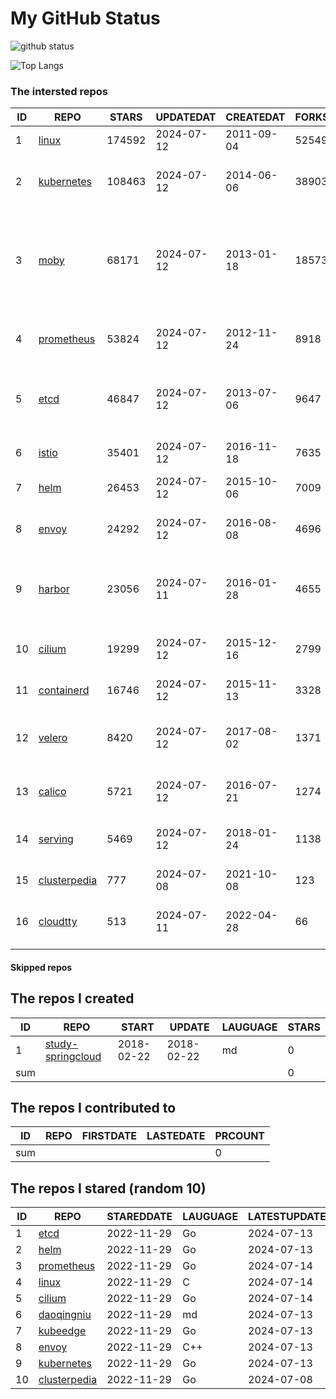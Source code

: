 # My GitHub Status

<img src="https://github-readme-stats-1.yihong0618.vercel.app/api?username=daoqingniu&show_icons=true&&&hide_title=true&count_private=true" alt="github status" />

![Top Langs](https://github-readme-stats-1.yihong0618.vercel.app/api/top-langs/?username=daoqingniu&layout=compact)

<!--START_SECTION:github_repos-->
### The intersted repos
| ID |                              REPO                               | STARS  | UPDATEDAT  | CREATEDAT  | FORKSCOUNT |                                                DESCRIPTIONS                                                |
|----|-----------------------------------------------------------------|--------|------------|------------|------------|------------------------------------------------------------------------------------------------------------|
|  1 | [linux](https://github.com/torvalds/linux)                      | 174592 | 2024-07-12 | 2011-09-04 |      52549 | Linux kernel source tree                                                                                   |
|  2 | [kubernetes](https://github.com/kubernetes/kubernetes)          | 108463 | 2024-07-12 | 2014-06-06 |      38903 | Production-Grade Container Scheduling and Management                                                       |
|  3 | [moby](https://github.com/moby/moby)                            |  68171 | 2024-07-12 | 2013-01-18 |      18573 | The Moby Project - a collaborative project for the container ecosystem to assemble container-based systems |
|  4 | [prometheus](https://github.com/prometheus/prometheus)          |  53824 | 2024-07-12 | 2012-11-24 |       8918 | The Prometheus monitoring system and time series database.                                                 |
|  5 | [etcd](https://github.com/etcd-io/etcd)                         |  46847 | 2024-07-12 | 2013-07-06 |       9647 | Distributed reliable key-value store for the most critical data of a distributed system                    |
|  6 | [istio](https://github.com/istio/istio)                         |  35401 | 2024-07-12 | 2016-11-18 |       7635 | Connect, secure, control, and observe services.                                                            |
|  7 | [helm](https://github.com/helm/helm)                            |  26453 | 2024-07-12 | 2015-10-06 |       7009 | The Kubernetes Package Manager                                                                             |
|  8 | [envoy](https://github.com/envoyproxy/envoy)                    |  24292 | 2024-07-12 | 2016-08-08 |       4696 | Cloud-native high-performance edge/middle/service proxy                                                    |
|  9 | [harbor](https://github.com/goharbor/harbor)                    |  23056 | 2024-07-11 | 2016-01-28 |       4655 | An open source trusted cloud native registry project that stores, signs, and scans content.                |
| 10 | [cilium](https://github.com/cilium/cilium)                      |  19299 | 2024-07-12 | 2015-12-16 |       2799 | eBPF-based Networking, Security, and Observability                                                         |
| 11 | [containerd](https://github.com/containerd/containerd)          |  16746 | 2024-07-12 | 2015-11-13 |       3328 | An open and reliable container runtime                                                                     |
| 12 | [velero](https://github.com/vmware-tanzu/velero)                |   8420 | 2024-07-12 | 2017-08-02 |       1371 | Backup and migrate Kubernetes applications and their persistent volumes                                    |
| 13 | [calico](https://github.com/projectcalico/calico)               |   5721 | 2024-07-12 | 2016-07-21 |       1274 | Cloud native networking and network security                                                               |
| 14 | [serving](https://github.com/knative/serving)                   |   5469 | 2024-07-12 | 2018-01-24 |       1138 | Kubernetes-based, scale-to-zero, request-driven compute                                                    |
| 15 | [clusterpedia](https://github.com/clusterpedia-io/clusterpedia) |    777 | 2024-07-08 | 2021-10-08 |        123 | The Encyclopedia of Kubernetes clusters                                                                    |
| 16 | [cloudtty](https://github.com/cloudtty/cloudtty)                |    513 | 2024-07-11 | 2022-04-28 |         66 | A Friendly Kubernetes CloudShell (Web Terminal) !                                                          |



#### Skipped repos
<!--END_SECTION:github_repos-->

<!--START_SECTION:my_github-->
## The repos I created
| ID  |                                 REPO                                 |   START    |   UPDATE   | LAUGUAGE | STARS |
|-----|----------------------------------------------------------------------|------------|------------|----------|-------|
|   1 | [study-springcloud](https://github.com/daoqingniu/study-springcloud) | 2018-02-22 | 2018-02-22 | md       |     0 |
| sum |                                                                      |            |            |          |     0 |

## The repos I contributed to
| ID  | REPO | FIRSTDATE | LASTEDATE | PRCOUNT |
|-----|------|-----------|-----------|---------|
| sum |      |           |           |       0 |

## The repos I stared (random 10)
| ID |                              REPO                               | STAREDDATE | LAUGUAGE | LATESTUPDATE |
|----|-----------------------------------------------------------------|------------|----------|--------------|
|  1 | [etcd](https://github.com/etcd-io/etcd)                         | 2022-11-29 | Go       | 2024-07-13   |
|  2 | [helm](https://github.com/helm/helm)                            | 2022-11-29 | Go       | 2024-07-13   |
|  3 | [prometheus](https://github.com/prometheus/prometheus)          | 2022-11-29 | Go       | 2024-07-14   |
|  4 | [linux](https://github.com/torvalds/linux)                      | 2022-11-29 | C        | 2024-07-14   |
|  5 | [cilium](https://github.com/cilium/cilium)                      | 2022-11-29 | Go       | 2024-07-14   |
|  6 | [daoqingniu](https://github.com/daoqingniu/daoqingniu)          | 2022-11-29 | md       | 2024-07-13   |
|  7 | [kubeedge](https://github.com/kubeedge/kubeedge)                | 2022-11-29 | Go       | 2024-07-13   |
|  8 | [envoy](https://github.com/envoyproxy/envoy)                    | 2022-11-29 | C++      | 2024-07-13   |
|  9 | [kubernetes](https://github.com/kubernetes/kubernetes)          | 2022-11-29 | Go       | 2024-07-13   |
| 10 | [clusterpedia](https://github.com/clusterpedia-io/clusterpedia) | 2022-11-29 | Go       | 2024-07-08   |

<!--END_SECTION:my_github-->
